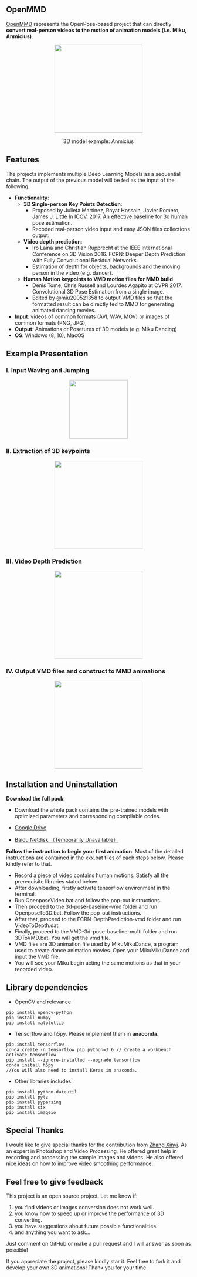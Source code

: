 OpenMMD
------

[OpenMMD](https://github.com/peterljq/OpenMMD) represents the OpenPose-based project that can directly **convert real-person videos to the motion of animation models (i.e. Miku, Anmicius)**. 

<p align="center">
<img src="https://raw.githubusercontent.com/peterljq/OpenMMD/master/Readme%20Materials/OpenMMD-Anmicius-Static.jpg" width="240">
</p>

<p align="center">3D model example: Anmicius</p>

## Features
The projects implements multiple Deep Learning Models as a sequential chain. The output of the previous model will be fed as the input of the following.
- **Functionality**:
    - **3D Single-person Key Points Detection**:
        - Proposed by Julieta Martinez, Rayat Hossain, Javier Romero, James J. Little In ICCV, 2017. An effective baseline for 3d human pose estimation.
        - Recoded real-person video input and easy JSON files collections output.
    - **Video depth prediction**:
        - Iro Laina and Christian Rupprecht at the IEEE International Conference on 3D Vision 2016. FCRN: Deeper Depth Prediction with Fully Convolutional Residual Networks.
        - Estimation of depth for objects, backgrounds and the moving person in the video (e.g. dancer).
    - **Human Motion keypoints to VMD motion files for MMD build** 
        - Denis Tome, Chris Russell and Lourdes Agapito at CVPR 2017. Convolutional 3D Pose Estimation from a single image.
        - Edited by @miu200521358 to output VMD files so that the formatted result can be directly fed to MMD for generating animated dancing movies.
- **Input**: videos of common formats (AVI, WAV, MOV) or images of common formats (PNG, JPG), 
- **Output**: Animations or Posetures of 3D models (e.g. Miku Dancing)
- **OS**: Windows (8, 10), MacOS

## Example Presentation
### I. Input Waving and Jumping
<p align="center">
    <img src="https://raw.githubusercontent.com/peterljq/OpenMMD/master/Readme%20Materials/Real-person%20Crop.gif", width="160">
</p>

### II. Extraction of 3D keypoints
<p align="center">
    <img src="https://raw.githubusercontent.com/peterljq/OpenMMD/master/Readme%20Materials/OpenMMD_smoothing.gif" width="240">
</p>

### III. Video Depth Prediction
<p align="center">
    <img src="https://github.com/peterljq/OpenMMD/blob/master/Readme%20Materials/OpenMMD_depth.gif?raw=true" width="240">
</p>

### IV. Output VMD files and construct to MMD animations
<p align="center">
    <img src="https://github.com/peterljq/OpenMMD/blob/master/Readme%20Materials/OpenMMD-Anmicius.gif?raw=true" width="240">
</p>


## Installation and Uninstallation
**Download the full pack**: 
- Download the whole pack contains the pre-trained models with optimized parameters and corresponding compilable codes. 

- [Google Drive](https://drive.google.com/file/d/197CWR_aOAd4vNflhWlxWmRVsAmeG5S1F/view?usp=sharing)
- [Baidu Netdisk （Temporarily Unavailable）](https://baidu.com)

**Follow the instruction to begin your first animation**: 
Most of the detailed instructions are contained in the xxx.bat files of each steps below. Please kindly refer to that.
- Record a piece of video contains human motions. Satisfy all the prerequisite libraries stated below.
- After downloading, firstly activate tensorflow environment in the terminal.
- Run OpenposeVideo.bat and follow the pop-out instructions.
- Then proceed to the 3d-pose-baseline-vmd folder and run OpenposeTo3D.bat. Follow the pop-out instructions.
- After that, proceed to the FCRN-DepthPrediction-vmd folder and run VideoToDepth.dat.
- Finally, proceed to the VMD-3d-pose-baseline-multi folder and run 3DToVMD.bat. You will get the vmd file.
- VMD files are 3D animation file used by MikuMikuDance, a program used to create dance animation movies. Open your MikuMikuDance and input the VMD file.
- You will see your Miku begin acting the same motions as that in your recorded video.

## Library dependencies
- OpenCV and relevance
```
pip install opencv-python
pip install numpy
pip install matplotlib
```
- Tensorflow and h5py. Please implement them in **anaconda**.
```
pip install tensorflow
conda create -n tensorflow pip python=3.6 // Create a workbench
activate tensorflow
pip install --ignore-installed --upgrade tensorflow
conda install h5py
//You will also need to install Keras in anaconda.

```
- Other libraries includes: 
```
pip install python-dateutil
pip install pytz
pip install pyparsing
pip install six
pip install imageio
```

## Special Thanks
I would like to give special thanks for the contribution from [Zhang Xinyi](https://github.com/zhangxinyi0106). As an expert in Photoshop and Video Processing, He offered great help in recording and processing the sample images and videos. He also offered nice ideas on how to improve video smoothing performance.

## Feel free to give feedback
This project is an open source project. Let me know if:

1. you find videos or images conversion does not work well.
2. you know how to speed up or improve the performance of 3D converting.
3. you have suggestions about future possible functionalities.
4. and anything you want to ask...

Just comment on GitHub or make a pull request and I will answer as soon as possible!

If you appreciate the project, please kindly star it. Feel free to fork it and develop your own 3D animations! Thank you for your time.
